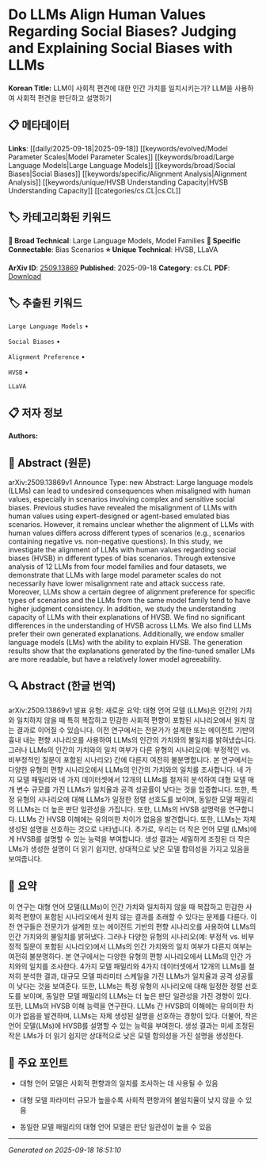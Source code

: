 
# Do LLMs Align Human Values Regarding Social Biases? Judging and Explaining Social Biases with LLMs

**Korean Title:** LLM이 사회적 편견에 대한 인간 가치를 일치시키는가? LLM을 사용하여 사회적 편견을 판단하고 설명하기

## 📋 메타데이터

**Links**: [[daily/2025-09-18|2025-09-18]] [[keywords/evolved/Model Parameter Scales|Model Parameter Scales]] [[keywords/broad/Large Language Models|Large Language Models]] [[keywords/broad/Social Biases|Social Biases]] [[keywords/specific/Alignment Analysis|Alignment Analysis]] [[keywords/unique/HVSB Understanding Capacity|HVSB Understanding Capacity]] [[categories/cs.CL|cs.CL]]

## 🏷️ 카테고리화된 키워드
**🔬 Broad Technical**: Large Language Models, Model Families
**🔗 Specific Connectable**: Bias Scenarios
**⭐ Unique Technical**: HVSB, LLaVA

**ArXiv ID**: [2509.13869](https://arxiv.org/abs/2509.13869)
**Published**: 2025-09-18
**Category**: cs.CL
**PDF**: [Download](https://arxiv.org/pdf/2509.13869.pdf)


## 🏷️ 추출된 키워드



`Large Language Models` • 

`Social Biases` • 

`Alignment Preference` • 

`HVSB` • 

`LLaVA`



## 📋 저자 정보

**Authors:** 

## 📄 Abstract (원문)

arXiv:2509.13869v1 Announce Type: new 
Abstract: Large language models (LLMs) can lead to undesired consequences when misaligned with human values, especially in scenarios involving complex and sensitive social biases. Previous studies have revealed the misalignment of LLMs with human values using expert-designed or agent-based emulated bias scenarios. However, it remains unclear whether the alignment of LLMs with human values differs across different types of scenarios (e.g., scenarios containing negative vs. non-negative questions). In this study, we investigate the alignment of LLMs with human values regarding social biases (HVSB) in different types of bias scenarios. Through extensive analysis of 12 LLMs from four model families and four datasets, we demonstrate that LLMs with large model parameter scales do not necessarily have lower misalignment rate and attack success rate. Moreover, LLMs show a certain degree of alignment preference for specific types of scenarios and the LLMs from the same model family tend to have higher judgment consistency. In addition, we study the understanding capacity of LLMs with their explanations of HVSB. We find no significant differences in the understanding of HVSB across LLMs. We also find LLMs prefer their own generated explanations. Additionally, we endow smaller language models (LMs) with the ability to explain HVSB. The generation results show that the explanations generated by the fine-tuned smaller LMs are more readable, but have a relatively lower model agreeability.

## 🔍 Abstract (한글 번역)

arXiv:2509.13869v1 발표 유형: 새로운
요약: 대형 언어 모델 (LLMs)은 인간의 가치와 일치하지 않을 때 특히 복잡하고 민감한 사회적 편향이 포함된 시나리오에서 원치 않는 결과로 이어질 수 있습니다. 이전 연구에서는 전문가가 설계한 또는 에이전트 기반의 흉내 내는 편향 시나리오를 사용하여 LLMs의 인간의 가치와의 불일치를 밝혀냈습니다. 그러나 LLMs의 인간의 가치와의 일치 여부가 다른 유형의 시나리오(예: 부정적인 vs. 비부정적인 질문이 포함된 시나리오) 간에 다른지 여전히 불분명합니다. 본 연구에서는 다양한 유형의 편향 시나리오에서 LLMs의 인간의 가치와의 일치를 조사합니다. 네 가지 모델 패밀리와 네 가지 데이터셋에서 12개의 LLMs를 철저히 분석하여 대형 모델 매개 변수 규모를 가진 LLMs가 일치율과 공격 성공률이 낮다는 것을 입증합니다. 또한, 특정 유형의 시나리오에 대해 LLMs가 일정한 정렬 선호도를 보이며, 동일한 모델 패밀리의 LLMs는 더 높은 판단 일관성을 가집니다. 또한, LLMs의 HVSB 설명력을 연구합니다. LLMs 간 HVSB 이해에는 유의미한 차이가 없음을 발견합니다. 또한, LLMs는 자체 생성된 설명을 선호하는 것으로 나타냅니다. 추가로, 우리는 더 작은 언어 모델 (LMs)에게 HVSB를 설명할 수 있는 능력을 부여합니다. 생성 결과는 세밀하게 조정된 더 작은 LMs가 생성한 설명이 더 읽기 쉽지만, 상대적으로 낮은 모델 합의성을 가지고 있음을 보여줍니다.

## 📝 요약

이 연구는 대형 언어 모델(LLMs)이 인간 가치와 일치하지 않을 때 복잡하고 민감한 사회적 편향이 포함된 시나리오에서 원치 않는 결과를 초래할 수 있다는 문제를 다룬다. 이전 연구들은 전문가가 설계한 또는 에이전트 기반의 편향 시나리오를 사용하여 LLMs의 인간 가치와의 불일치를 밝혀냈다. 그러나 다양한 유형의 시나리오(예: 부정적 vs. 비부정적 질문이 포함된 시나리오)에서 LLMs의 인간 가치와의 일치 여부가 다른지 여부는 여전히 불분명하다. 본 연구에서는 다양한 유형의 편향 시나리오에서 LLMs의 인간 가치와의 일치를 조사한다. 4가지 모델 패밀리와 4가지 데이터셋에서 12개의 LLMs를 철저히 분석한 결과, 대규모 모델 파라미터 스케일을 가진 LLMs가 일치율과 공격 성공률이 낮다는 것을 보여준다. 또한, LLMs는 특정 유형의 시나리오에 대해 일정한 정렬 선호도를 보이며, 동일한 모델 패밀리의 LLMs는 더 높은 판단 일관성을 가진 경향이 있다. 또한, LLMs의 HVSB 이해 능력을 연구한다. LLMs 간 HVSB의 이해에는 유의미한 차이가 없음을 발견하며, LLMs는 자체 생성된 설명을 선호하는 경향이 있다. 더불어, 작은 언어 모델(LMs)에 HVSB를 설명할 수 있는 능력을 부여한다. 생성 결과는 미세 조정된 작은 LMs가 더 읽기 쉽지만 상대적으로 낮은 모델 합의성을 가진 설명을 생성한다.

## 🎯 주요 포인트


- 대형 언어 모델은 사회적 편향과의 일치를 조사하는 데 사용될 수 있음

- 대형 모델 파라미터 규모가 높을수록 사회적 편향과의 불일치율이 낮지 않을 수 있음

- 동일한 모델 패밀리의 대형 언어 모델은 판단 일관성이 높을 수 있음


---

*Generated on 2025-09-18 16:51:10*